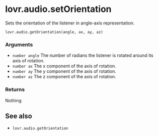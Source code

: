 <!--
category: reference
-->

lovr.audio.setOrientation
===

Sets the orientation of the listener in angle-axis representation.

    lovr.audio.getOrientation(angle, ax, ay, az)

### Arguments

- `number angle` The number of radians the listener is rotated around its axis of rotation.
- `number ax` The x component of the axis of rotation.
- `number ay` The y component of the axis of rotation.
- `number az` The z component of the axis of rotation.

### Returns

Nothing

See also
---

- `lovr.audio.getOrientation`
